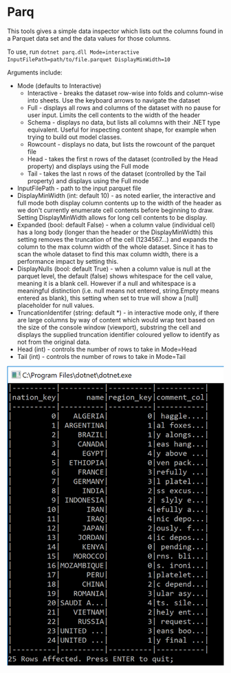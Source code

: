 # Parq

This tools gives a simple data inspector which lists out the columns found in a Parquet data set and the data values for those columns. 

To use, run ```dotnet parq.dll Mode=interactive InputFilePath=path/to/file.parquet DisplayMinWidth=10``` 

Arguments include:
* Mode (defaults to Interactive)
  * Interactive - breaks the dataset row-wise into folds and column-wise into sheets. Use the keyboard arrows to navigate the dataset
  * Full - displays all rows and columns of the dataset with no pause for user input. Limits the cell contents to the width of the header
  * Schema - displays no data, but lists all columns with their .NET type equivalent. Useful for inspecting content shape, for example when trying to build out model classes. 
  * Rowcount - displays no data, but lists the rowcount of the parquet file
  * Head - takes the first n rows of the dataset (controlled by the Head property) and displays using the Full mode
  * Tail - takes the last n rows of the dataset (controlled by the Tail property) and displays using the Full mode
* InputFilePath - path to the input parquet file
* DisplayMinWidth (int: default 10) - as noted earlier, the interactive and full mode both display column contents up to the width of the header as we don't currently enumerate cell contents before beginning to draw. Setting DisplayMinWidth allows for long cell contents to be display.
* Expanded (bool: default False) - when a column value (individual cell) has a long body (longer than the header or the DisplayMinWidth) this setting removes the truncation of the cell (1234567...) and expands the column to the max column width of the whole dataset. Since it has to scan the whole dataset to find this max column width, there is a performance impact by setting this.
* DisplayNulls (bool: default True) - when a column value is null at the parquet level, the default (false) shows whitespace for the cell value, meaning it is a blank cell. However if a null and whitespace is a meaningful distinction (i.e. null means not entered, string.Empty means entered as blank), this setting when set to true will show a [null] placeholder for null values.
* TruncationIdentifer (string: default *) - in interactive mode only, if there are large columns by way of content which would wrap text based on the size of the console window (viewport), substring the cell and displays the supplied truncation identifier coloured yellow to identify as not from the original data. 
* Head (int) - controls the number of rows to take in Mode=Head
* Tail (int) - controls the number of rows to take in Mode=Tail

![Parq](doc/img/parq.png)